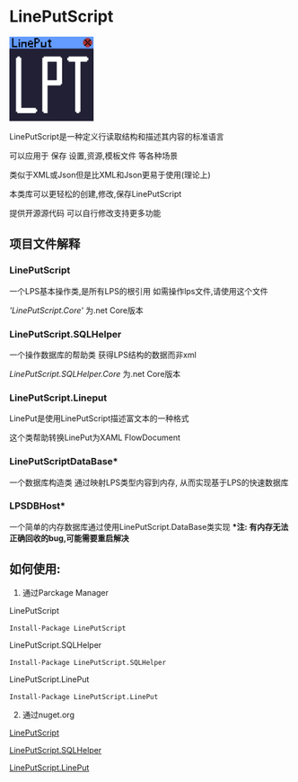 LinePutScript
===

<img src="Lineput.png" alt="Lineput" height="150px" />

LinePutScript是一种定义行读取结构和描述其内容的标准语言

可以应用于 保存 设置,资源,模板文件 等各种场景

类似于XML或Json但是比XML和Json更易于使用(理论上)

本类库可以更轻松的创建,修改,保存LinePutScript

提供开源源代码 可以自行修改支持更多功能

## 项目文件解释

### LinePutScript

一个LPS基本操作类,是所有LPS的根引用
如需操作lps文件,请使用这个文件

*'LinePutScript.Core'* 为.net Core版本

### LinePutScript.SQLHelper

一个操作数据库的帮助类 获得LPS结构的数据而非xml

*LinePutScript.SQLHelper.Core* 为.net Core版本

### LinePutScript.Lineput

LinePut是使用LinePutScript描述富文本的一种格式

这个类帮助转换LinePut为XAML FlowDocument

### LinePutScriptDataBase*

一个数据库构造类 通过映射LPS类型内容到内存, 从而实现基于LPS的快速数据库

### LPSDBHost*

一个简单的内存数据库通过使用LinePutScript.DataBase类实现
**\*注: 有内存无法正确回收的bug,可能需要重启解决**


## 如何使用:

1. 通过Parckage Manager

LinePutScript
```
Install-Package LinePutScript
```
LinePutScript.SQLHelper
```
Install-Package LinePutScript.SQLHelper
```
LinePutScript.LinePut
```
Install-Package LinePutScript.LinePut
```

2. 通过nuget.org

[LinePutScript](https://www.nuget.org/packages/LinePutScript/)

[LinePutScript.SQLHelper](https://www.nuget.org/packages/LinePutScript.SQLHelper/)

[LinePutScript.LinePut](https://www.nuget.org/packages/LinePutScript.LinePut)

